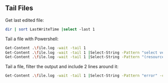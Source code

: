 ## Tail Files

Get last edited file:

```bash
dir | sort LastWriteTime |select -last 1
```

Tail a file with Powershell:

```bash
Get-Content .\file.log -wait -tail 1
Get-Content .\file.log -wait -tail 1 |Select-String -Pattern "select version"
Get-Content .\file.log -wait -tail 1 |Select-String -Pattern "(resourceid( >|\))|syntax error)"
```

Tail a file, filter the output and include 2 lines around it:

```bash
Get-Content .\file.log -wait -tail 1 |Select-String -Pattern "error" -context 0,2
```
